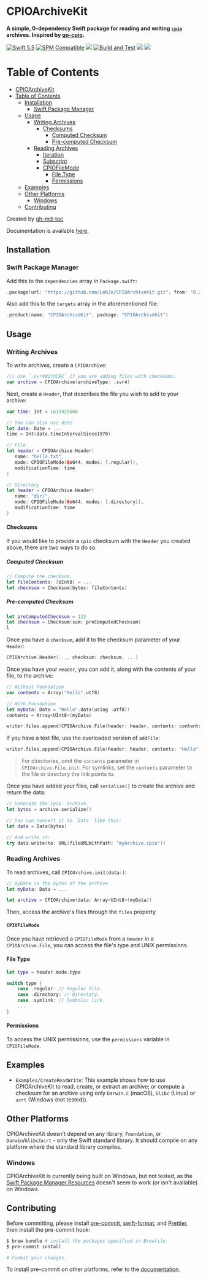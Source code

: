 # CPIOArchiveKit

**A simple, 0-dependency Swift package for reading and writing [`cpio`](https://en.wikipedia.org/wiki/Cpio) archives. Inspired by [go-cpio](https://github.com/cavaliercoder/go-cpio).**

[![Swift 5.5](https://img.shields.io/badge/Swift-5.5-brightgreen?logo=swift)](https://swift.org)
[![SPM Compatible](https://img.shields.io/badge/SPM-compatible-brightgreen.svg)](https://swift.org/package-manager)
[![](https://img.shields.io/github/v/tag/LebJe/CPIOArchiveKit)](https://github.com/LebJe/CPIOArchiveKit/releases)
[![Build and Test](https://github.com/LebJe/CPIOArchiveKit/workflows/Build%20and%20Test/badge.svg)](https://github.com/LebJe/CPIOArchiveKit/actions?query=workflow%3A%22Build+and+Test%22)
[![](https://img.shields.io/endpoint?url=https%3A%2F%2Fswiftpackageindex.com%2Fapi%2Fpackages%2FLebJe%2FCPIOArchiveKit%2Fbadge%3Ftype%3Dswift-versions)](https://swiftpackageindex.com/LebJe/CPIOArchiveKit)
[![](https://img.shields.io/endpoint?url=https%3A%2F%2Fswiftpackageindex.com%2Fapi%2Fpackages%2FLebJe%2FCPIOArchiveKit%2Fbadge%3Ftype%3Dplatforms)](https://swiftpackageindex.com/LebJe/CPIOArchiveKit)

# Table of Contents

<!--ts-->

-   [CPIOArchiveKit](#cpioarchivekit)
-   [Table of Contents](#table-of-contents)
    -   [Installation](#installation)
        -   [Swift Package Manager](#swift-package-manager)
    -   [Usage](#usage)
        -   [Writing Archives](#writing-archives)
            -   [Checksums](#checksums)
                -   [Computed Checksum](#computed-checksum)
                -   [Pre-computed Checksum](#pre-computed-checksum)
        -   [Reading Archives](#reading-archives)
            -   [Iteration](#iteration)
            -   [Subscript](#subscript)
            -   [CPIOFileMode](#CPIOFileMode)
                -   [File Type](#file-type)
                -   [Permissions](#permissions)
    -   [Examples](#examples)
    -   [Other Platforms](#other-platforms)
        -   [Windows](#windows)
    -   [Contributing](#contributing)

<!-- Added by: lebje, at: Wed Jul 21 10:15:16 EDT 2021 -->

<!--te-->

Created by [gh-md-toc](https://github.com/ekalinin/github-markdown-toc)

Documentation is available [here](https://lebje.github.io/CPIOArchiveKit/documentation/cpioarchivekit/).

## Installation

### Swift Package Manager

Add this to the `dependencies` array in `Package.swift`:

```swift
.package(url: "https://github.com/LebJe/CPIOArchiveKit.git", from: "0.2.0")
```

Also add this to the `targets` array in the aforementioned file:

```swift
.product(name: "CPIOArchiveKit", package: "CPIOArchiveKit")
```

## Usage

### Writing Archives

To write archives, create a `CPIOArchive`:

```swift
/// Use `.svr4WithCRC` if you are adding files with checksums.
var archive = CPIOArchive(archiveType: .svr4)
```

Next, create a `Header`, that describes the file you wish to add to your archive:

```swift
var time: Int = 1615929568

// You can also use date
let date: Date = ...
time = Int(date.timeIntervalSince1970)

// File
let header = CPIOArchive.Header(
   name: "hello.txt",
   mode: CPIOFileMode(0o644, modes: [.regular]),
   modificationTime: time
)

// Directory
let header = CPIOArchive.Header(
   name: "dir/",
   mode: CPIOFileMode(0o644, modes: [.directory]),
   modificationTime: time
)
```

#### Checksums

If you would like to provide a `cpio` checksum with the `Header` you created above, there are two ways to do so.

##### Computed Checksum

```swift
// Compute the checksum.
let fileContents: [UInt8] = ...
let checksum = Checksum(bytes: fileContents)
```

##### Pre-computed Checksum

```swift
let preComputedChecksum = 123
let checksum = Checksum(sum: preComputedChecksum)
l
```

Once you have a `checksum`, add it to the checksum parameter of your `Header`:

```swift
CPIOArchive.Header(..., checksum: checksum, ...)
```

Once you have your `Header`, you can add it, along with the contents of your file, to the archive:

```swift
// Without Foundation
var contents = Array("Hello".utf8)

// With Foundation
let myData: Data = "Hello".data(using .utf8)!
contents = Array<UInt8>(myData)

writer.files.append(CPIOArchive.File(header: header, contents: contents))
```

If you have a text file, use the overloaded version of `addFile`:

```swift
writer.files.append(CPIOArchive.File(header: header, contents: "Hello"))
```

> For directories, omit the `contents` parameter in `CPIOArchive.File.init`. For symlinks, set the `contents` parameter to the file or directory the link points to.

Once you have added your files, call `serialize()` to create the archive and return the data:

```swift
// Generate the`cpio` archive.
let bytes = archive.serialize()

// You can convert it to `Data` like this:
let data = Data(bytes)

// And write it:
try data.write(to: URL(fileURLWithPath: "myArchive.cpio"))
```

### Reading Archives

To read archives, call `CPIOArchive.init(data:)`:

```swift
// myData is the bytes of the archive.
let myData: Data = ...

let archive = CPIOArchive(data: Array<UInt8>(myData))
```

Then, access the archive's files through the `files` property

#### `CPIOFileMode`

Once you have retrieved a `CPIOFileMode` from a `Header` in a `CPIOArchive.File`, you can access the file's type and UNIX permissions.

#### File Type

```swift
let type = header.mode.type

switch type {
	case .regular: // Regular file.
	case .directory: // Directory.
	case .symlink: // Symbolic link.
	...
}
```

#### Permissions

To access the UNIX permissions, use the `permissions` variable in `CPIOFileMode`.

## Examples

-   `Examples/CreateReadWrite`: This example shows how to use CPIOArchiveKit to read, create, or extract an archive; or compute a checksum for an archive using only `Darwin.C` (macOS), `Glibc` (Linux) or `ucrt` (Windows (not tested)).

## Other Platforms

CPIOArchiveKit doesn't depend on any library, `Foundation`, or `Darwin`/`Glibc`/`ucrt` - only the Swift standard library. It should compile on any platform where the standard library compiles.

### Windows

CPIOArchiveKit is currently being built on Windows, but not tested, as the [Swift Package Manager Resources](https://github.com/apple/swift-evolution/blob/main/proposals/0271-package-manager-resources.md) doesn't seem to work (or isn't available) on Windows.

## Contributing

Before committing, please install [pre-commit](https://pre-commit.com), [swift-format](https://github.com/nicklockwood/SwiftFormat), and [Prettier](https://prettier.io), then install the pre-commit hook:

```bash
$ brew bundle # install the packages specified in Brewfile
$ pre-commit install

# Commit your changes.
```

To install pre-commit on other platforms, refer to the [documentation](https://pre-commit.com/#install).
